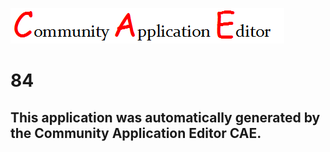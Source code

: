 ![CAE](https://github.com/CAETESTRWTH/CAE-Deployment-Temp/blob/master/img/logo.png)  

84
===================


This application was automatically generated by the Community Application Editor CAE.  
---------------
